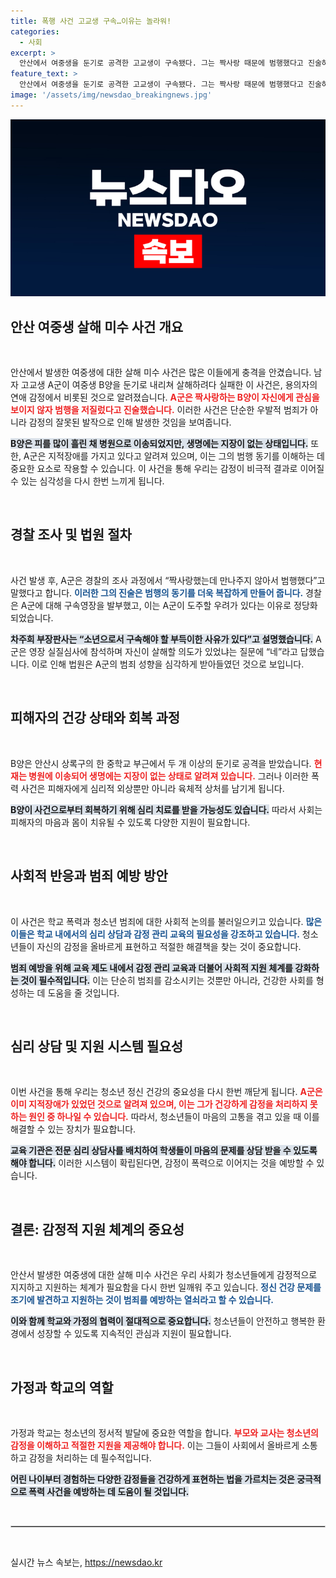 ```yaml
---
title: 폭행 사건 고교생 구속…이유는 놀라워!
categories:
  - 사회
excerpt: >
  안산에서 여중생을 둔기로 공격한 고교생이 구속됐다. 그는 짝사랑 때문에 범행했다고 진술하며, 피해자는 생명에는 지장이 없는 상태다. 이 사건의 배경과 A군의 심리상태가 궁금하다면 클릭하세요!
feature_text: >
  안산에서 여중생을 둔기로 공격한 고교생이 구속됐다. 그는 짝사랑 때문에 범행했다고 진술하며, 피해자는 생명에는 지장이 없는 상태다. 이 사건의 배경과 A군의 심리상태가 궁금하다면 클릭하세요!
image: '/assets/img/newsdao_breakingnews.jpg'
---
```


<p><img src="/assets/img/newsdao_breakingnews.jpg" alt="koreaapp 속보" /></p>

<h2 data-ke-size="size26">안산 여중생 살해 미수 사건 개요</h2>

<p data-ke-size="size16">&nbsp;</p>

<p>안산에서 발생한 여중생에 대한 살해 미수 사건은 많은 이들에게 충격을 안겼습니다. 남자 고교생 A군이 여중생 B양을 둔기로 내리쳐 살해하려다 실패한 이 사건은, 용의자의 연애 감정에서 비롯된 것으로 알려졌습니다. <b><span style="color: #ee2323;">A군은 짝사랑하는 B양이 자신에게 관심을 보이지 않자 범행을 저질렀다고 진술했습니다.</span></b> 이러한 사건은 단순한 우발적 범죄가 아니라 감정의 잘못된 발작으로 인해 발생한 것임을 보여줍니다. </p>

<p><b><span style="background-color: #21538527;">B양은 피를 많이 흘린 채 병원으로 이송되었지만, 생명에는 지장이 없는 상태입니다.</span></b> 또한, A군은 지적장애를 가지고 있다고 알려져 있으며, 이는 그의 범행 동기를 이해하는 데 중요한 요소로 작용할 수 있습니다. 이 사건을 통해 우리는 감정이 비극적 결과로 이어질 수 있는 심각성을 다시 한번 느끼게 됩니다. </p>

<p data-ke-size="size16">&nbsp;</p>

<h2 data-ke-size="size26">경찰 조사 및 법원 절차</h2>

<p data-ke-size="size16">&nbsp;</p>

<p>사건 발생 후, A군은 경찰의 조사 과정에서 “짝사랑했는데 만나주지 않아서 범행했다”고 말했다고 합니다. <b><span style="color: #1a5490;">이러한 그의 진술은 범행의 동기를 더욱 복잡하게 만들어 줍니다.</span></b> 경찰은 A군에 대해 구속영장을 발부했고, 이는 A군이 도주할 우려가 있다는 이유로 정당화되었습니다. </p>

<p><b><span style="background-color: #21538527;">차주희 부장판사는 “소년으로서 구속해야 할 부득이한 사유가 있다”고 설명했습니다.</span></b> A군은 영장 실질심사에 참석하며 자신이 살해할 의도가 있었냐는 질문에 “네”라고 답했습니다. 이로 인해 법원은 A군의 범죄 성향을 심각하게 받아들였던 것으로 보입니다. </p>

<p data-ke-size="size16">&nbsp;</p>

<h2 data-ke-size="size26">피해자의 건강 상태와 회복 과정</h2>

<p data-ke-size="size16">&nbsp;</p>

<p>B양은 안산시 상록구의 한 중학교 부근에서 두 개 이상의 둔기로 공격을 받았습니다. <b><span style="color: #ee2323;">현재는 병원에 이송되어 생명에는 지장이 없는 상태로 알려져 있습니다.</span></b> 그러나 이러한 폭력 사건은 피해자에게 심리적 외상뿐만 아니라 육체적 상처를 남기게 됩니다. </p>

<p><b><span style="background-color: #21538527;">B양이 사건으로부터 회복하기 위해 심리 치료를 받을 가능성도 있습니다.</span></b> 따라서 사회는 피해자의 마음과 몸이 치유될 수 있도록 다양한 지원이 필요합니다. </p>

<p data-ke-size="size16">&nbsp;</p>

<h2 data-ke-size="size26">사회적 반응과 범죄 예방 방안</h2>

<p data-ke-size="size16">&nbsp;</p>

<p>이 사건은 학교 폭력과 청소년 범죄에 대한 사회적 논의를 불러일으키고 있습니다. <b><span style="color: #1a5490;">많은 이들은 학교 내에서의 심리 상담과 감정 관리 교육의 필요성을 강조하고 있습니다.</span></b> 청소년들이 자신의 감정을 올바르게 표현하고 적절한 해결책을 찾는 것이 중요합니다. </p>

<p><b><span style="background-color: #21538527;">범죄 예방을 위해 교육 제도 내에서 감정 관리 교육과 더불어 사회적 지원 체계를 강화하는 것이 필수적입니다.</span></b> 이는 단순히 범죄를 감소시키는 것뿐만 아니라, 건강한 사회를 형성하는 데 도움을 줄 것입니다.</p>

<p data-ke-size="size16">&nbsp;</p>

<h2 data-ke-size="size26">심리 상담 및 지원 시스템 필요성</h2>

<p data-ke-size="size16">&nbsp;</p>

<p>이번 사건을 통해 우리는 청소년 정신 건강의 중요성을 다시 한번 깨닫게 됩니다. <b><span style="color: #ee2323;">A군은 이미 지적장애가 있었던 것으로 알려져 있으며, 이는 그가 건강하게 감정을 처리하지 못하는 원인 중 하나일 수 있습니다.</span></b> 따라서, 청소년들이 마음의 고통을 겪고 있을 때 이를 해결할 수 있는 장치가 필요합니다.</p>

<p><b><span style="background-color: #21538527;">교육 기관은 전문 심리 상담사를 배치하여 학생들이 마음의 문제를 상담 받을 수 있도록 해야 합니다.</span></b> 이러한 시스템이 확립된다면, 감정이 폭력으로 이어지는 것을 예방할 수 있습니다.</p>

<p data-ke-size="size16">&nbsp;</p>

<h2 data-ke-size="size26">결론: 감정적 지원 체계의 중요성</h2>

<p data-ke-size="size16">&nbsp;</p>

<p>안산서 발생한 여중생에 대한 살해 미수 사건은 우리 사회가 청소년들에게 감정적으로 지지하고 지원하는 체계가 필요함을 다시 한번 일깨워 주고 있습니다. <b><span style="color: #1a5490;">정신 건강 문제를 조기에 발견하고 지원하는 것이 범죄를 예방하는 열쇠라고 할 수 있습니다.</span></b> </p>

<p><b><span style="background-color: #21538527;">이와 함께 학교와 가정의 협력이 절대적으로 중요합니다.</span></b> 청소년들이 안전하고 행복한 환경에서 성장할 수 있도록 지속적인 관심과 지원이 필요합니다. </p>

<p data-ke-size="size16">&nbsp;</p>

<h2 data-ke-size="size26">가정과 학교의 역할</h2>

<p data-ke-size="size16">&nbsp;</p>

<p>가정과 학교는 청소년의 정서적 발달에 중요한 역할을 합니다. <b><span style="color: #ee2323;">부모와 교사는 청소년의 감정을 이해하고 적절한 지원을 제공해야 합니다.</span></b> 이는 그들이 사회에서 올바르게 소통하고 감정을 처리하는 데 필수적입니다. </p>

<p><b><span style="background-color: #21538527;">어린 나이부터 경험하는 다양한 감정들을 건강하게 표현하는 법을 가르치는 것은 궁극적으로 폭력 사건을 예방하는 데 도움이 될 것입니다.</span></b></p>

<p data-ke-size="size16">&nbsp;</p>

<hr style="border: 1px solid #ccc;"/>

<p data-ke-size="size16">&nbsp;</p>
실시간 뉴스 속보는, <a href="https://newsdao.kr" rel="dofollow">https://newsdao.kr</a>


